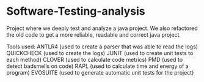 # Software-Testing-analysis
Project where we deeply test and analyze a java project. We also refactored the old code
to get a more reliable, readable and correct java project.

Tools used:
ANTLR4  (used to create a parser that was able to read the logs)
QUICKCHECK (used to create the logs)
JUNIT (used to create unit tests to each method)
CLOVER (used to calculate code metrics)
PMD (used to detect badsmells on code)
RAPL (used to calculate time and energy of a program)
EVOSUITE (used to generate automatic unit tests for the project)
